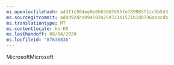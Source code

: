 ```yaml
---
ms.openlocfilehash: a43f1c904ee0e8b659d7d95fe789985f1cc0b5d3
ms.sourcegitcommit: ad4d92dce894592a259721a1571b1d8736abacdb
ms.translationtype: MT
ms.contentlocale: ko-KR
ms.lasthandoff: 08/04/2020
ms.locfileid: "87638836"
---
```

 <span data-ttu-id="36f66-101">Microsoft</span><span class="sxs-lookup"><span data-stu-id="36f66-101">Microsoft</span></span> 
